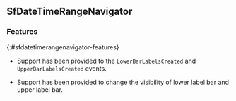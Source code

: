 ## SfDateTimeRangeNavigator

### Features
{:#sfdatetimerangenavigator-features}

* Support has been provided to the `LowerBarLabelsCreated` and `UpperBarLabelsCreated` events.

* Support has been provided to change the visibility of lower label bar and upper label bar.